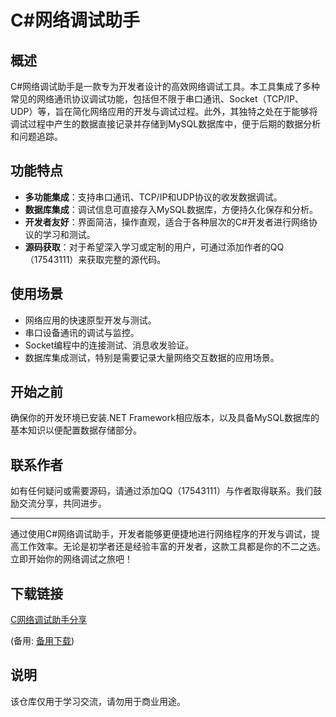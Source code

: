 # C#网络调试助手

## 概述

C#网络调试助手是一款专为开发者设计的高效网络调试工具。本工具集成了多种常见的网络通讯协议调试功能，包括但不限于串口通讯、Socket（TCP/IP、UDP）等，旨在简化网络应用的开发与调试过程。此外，其独特之处在于能够将调试过程中产生的数据直接记录并存储到MySQL数据库中，便于后期的数据分析和问题追踪。

## 功能特点

- **多功能集成**：支持串口通讯、TCP/IP和UDP协议的收发数据调试。
- **数据库集成**：调试信息可直接存入MySQL数据库，方便持久化保存和分析。
- **开发者友好**：界面简洁，操作直观，适合于各种层次的C#开发者进行网络协议的学习和测试。
- **源码获取**：对于希望深入学习或定制的用户，可通过添加作者的QQ（17543111）来获取完整的源代码。

## 使用场景

- 网络应用的快速原型开发与测试。
- 串口设备通讯的调试与监控。
- Socket编程中的连接测试、消息收发验证。
- 数据库集成测试，特别是需要记录大量网络交互数据的应用场景。

## 开始之前

确保你的开发环境已安装.NET Framework相应版本，以及具备MySQL数据库的基本知识以便配置数据存储部分。

## 联系作者

如有任何疑问或需要源码，请通过添加QQ（17543111）与作者取得联系。我们鼓励交流分享，共同进步。

---

通过使用C#网络调试助手，开发者能够更便捷地进行网络程序的开发与调试，提高工作效率。无论是初学者还是经验丰富的开发者，这款工具都是你的不二之选。立即开始你的网络调试之旅吧！

## 下载链接
[C网络调试助手分享](https://pan.quark.cn/s/ca4e502d7f78) 

(备用: [备用下载](https://pan.baidu.com/s/1Lpc3stBAPZ2KUkfXdgMtqw?pwd=1234))

## 说明

该仓库仅用于学习交流，请勿用于商业用途。
